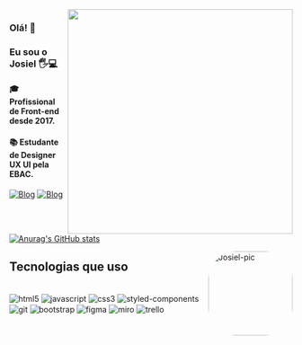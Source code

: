 <img src="https://raw.githubusercontent.com/MicaelliMedeiros/micaellimedeiros/master/image/computer-illustration.png" min-width="400px" max-width="400px" width="400px" align="right" alt="">


### Olá! 👋
### Eu sou o Josiel 🖐️💻
#### 🎓 Profissional de Front-end desde 2017.
#### 📚 Estudante de Designer UX UI pela EBAC.

        
[![Blog](https://img.shields.io/badge/LinkedIn-0077B5?style=for-the-badge&logo=linkedin&logoColor=white)](https://www.linkedin.com/in/josiel-nascimento-a6706a68)
[![Blog](https://img.shields.io/badge/Instagram-E4405F?style=for-the-badge&logo=instagram&logoColor=white)](https://instagram/josielsn93)



<!-- [![josielsn93 GitHub stats](https://github-readme-stats.vercel.app/api?username=josielsn93&theme=tokyonight)](https://github.com/anuraghazra/github-readme-stats) -->
[![Anurag's GitHub stats](https://github-readme-stats.vercel.app/api?username=josielsn93)](https://github.com/anuraghazra/github-readme-stats)

<img align="right" alt="Josiel-pic" height="150" style="border-radius:50px;" src="https://github.com/Shift-ky/curso-em-video-html-css/blob/main/_imagens/gifs-do-cubo-magico-0-unscreen.gif">

## Tecnologias que uso


<div style="display: inline_block"><br/>
    <img align="center" alt="html5" 
    src="https://img.shields.io/badge/HTML5-E34F26?style=for-the-badge&logo=html5&logoColor=white" />
    <img align="center" alt="javascript"
    src="https://img.shields.io/badge/JavaScript-323330?style=for-the-badge&logo=javascript&logoColor=F7DF1E" />   
    <img align="center" alt="css3" 
    src="https://img.shields.io/badge/CSS3-1572B6?style=for-the-badge&logo=css3&logoColor=white" />
    <img align="center" alt="styled-components" 
    src="https://img.shields.io/badge/styled--components-DB7093?style=for-the-badge&logo=styled-components&logoColor=white" />   
    <img align="center" alt="git"                                                                                         
    src="https://img.shields.io/badge/Git-E34F26?style=for-the-badge&logo=git&logoColor=white" />
    <img align="center" alt="bootstrap"                                                                                         
    src="https://img.shields.io/badge/Bootstrap-563D7C?style=for-the-badge&logo=bootstrap&logoColor=white" />
    <img align="center" alt="figma"                                                                                         
    src="https://img.shields.io/badge/Figma-F24E1E?style=for-the-badge&logo=figma&logoColor=white" />
    <img align="center" alt="miro"                                                                                         
    src="https://img.shields.io/badge/Miro-050038?style=for-the-badge&logo=Miro&logoColor=white" />
    <img align="center" alt="trello"                                                                                         
    src="https://img.shields.io/badge/Trello-0052CC?style=for-the-badge&logo=trello&logoColor=white" />
    
     
</div><br/>
